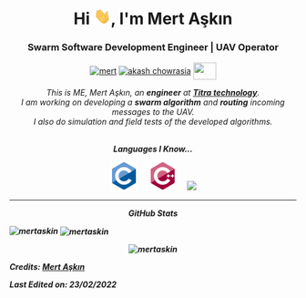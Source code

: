 <!--### Hi there 👋-->


<!--
**mertaskin/mertaskin** is a ✨ _special_ ✨ repository because its `README.md` (this file) appears on your GitHub profile.

Here are some ideas to get you started:

- 🔭 I’m currently working on ...
- 🌱 I’m currently learning ...
- 👯 I’m looking to collaborate on ...
- 🤔 I’m looking for help with ...
- 💬 Ask me about ...
- 📫 How to reach me: ...
- 😄 Pronouns: ...
- ⚡ Fun fact: ...
-->


<h1 align="center">Hi <img src="https://raw.githubusercontent.com/ABSphreak/ABSphreak/master/gifs/Hi.gif" width="30px">, I'm Mert Aşkın</h1>
<h3 align="center">Swarm Software Development Engineer | UAV Operator </h3>
<p align="center">
<a href="https://www.linkedin.com/in/mert-askin/" target="blank"><img align="center" src="https://cdn.jsdelivr.net/npm/simple-icons@3.0.1/icons/linkedin.svg" alt="mert" height="30" width="40" /></a>
<a href="https://twitter.com/mertaskin95" target="blank"><img align="center" src="https://cdn.jsdelivr.net/npm/simple-icons@3.0.1/icons/twitter.svg" alt="akash chowrasia" height="30" width="40" /></a>
 <a href = "mailto: maskin@outlook.com.tr"><img align="center" src="https://cdn.jsdelivr.net/npm/simple-icons@3.0.1/icons/microsoftoutlook.svg" height="30" width="40" /></a>
</p>
</p>



<p align="center">
  <em>
    This is ME, Mert Aşkın, an <b>engineer</b> at <a href="https://titra.com.tr/en/"> <b>Titra technology</b></a>. <br>
    I am working on developing a <b>swarm algorithm</b> and <b>routing</b> incoming messages to the UAV.</br>
    I also do simulation and field tests of the developed algorithms.</br>
  </em> 
  <br>
</p>

<p align="center"> <i><b>Languages I Know...<i><b>

<p align="center">
  <code> <img height="50" src="https://raw.githubusercontent.com/devicons/devicon/master/icons/c/c-original.svg"> </code>
  <code> <img height="50" src="https://raw.githubusercontent.com/devicons/devicon/master/icons/cplusplus/cplusplus-original.svg"> </code>
  <code> <img height="50" src="https://upload.wikimedia.org/wikipedia/commons/c/c3/Python-logo-notext.svg"> </code>
  <hr>
  <p align="center">
 <i><b>GitHub Stats</b></i>
<p><img align="left" src="https://github-readme-stats.vercel.app/api/top-langs?username=mertaskin&show_icons=true&locale=en&layout=compact" alt="mertaskin" /></p>

<p>&nbsp;<img align="center" src="https://github-readme-stats.vercel.app/api?username=mertaskin&show_icons=true&locale=en" alt="mertaskin" width="410" /></p>


<p align="center"> <img src="https://komarev.com/ghpvc/?username=mertaskin&label=Profile%20views&color=0e75b6&style=flat" alt="mertaskin" /> </p>

Credits: [Mert Aşkın ](https://github.com/mertaskin)

Last Edited on: 23/02/2022
  
  
  
  
  
  
  
  
  
  
  
  
  
  
  
  

